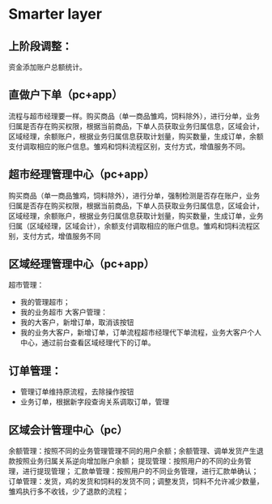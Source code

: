 Smarter layer
===============

## 上阶段调整：
资金添加账户总额统计。

## 直做户下单（pc+app）
流程与超市经理要一样。购买商品（单一商品雏鸡，饲料除外），进行分单，业务归属是否存在购买权限，根据当前商品，下单人员获取业务归属信息，区域会计，区域经理，余额账户，根据业务归属信息获取计划量，购买数量，生成订单，余额支付调取相应的账户信息。雏鸡和饲料流程区别，支付方式，增值服务不同。

## 超市经理管理中心（pc+app）

购买商品（单一商品雏鸡，饲料除外），进行分单，强制检测是否存在账户，业务归属是否存在购买权限，根据当前商品，下单人员获取业务归属信息，区域会计，区域经理，余额账户，根据业务归属信息获取计划量，购买数量，生成订单，业务归属（区域经理，区域会计），余额支付调取相应的账户信息。雏鸡和饲料流程区别，支付方式，增值服务不同

## 区域经理管理中心（pc+app）
超市管理：
* 我的管理超市；
* 我的业务超市
大客户管理：
* 我的大客户，新增订单，取消该按钮
* 我的业务大客户，新增订单，订单流程超市经理代下单流程，业务大客户个人中心，通过前台查看区域经理代下的订单。
## 订单管理：
* 管理订单维持原流程，去除操作按钮
* 业务订单，根据新字段查询关系调取订单，管理

## 区域会计管理中心（pc）

余额管理：按照不同的业务管理管理不同的用户余额；余额管理、调单发货产生退款按照业务归属关系逆向增加账户余额；
提现管理：按照用户的不同的业务管理，进行提现管理；
汇款单管理：按照用户的不同业务管理，进行汇款单确认；
订单管理：发货，鸡的发货和饲料的发货不同；调整发货，饲料不允许减少数量，雏鸡执行多不收钱，少了退款的流程；
